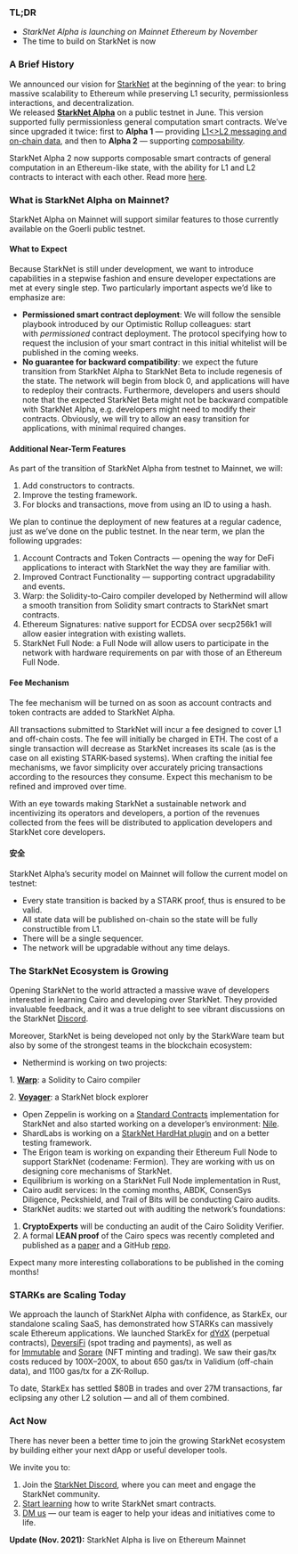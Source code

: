 ### TL;DR

* *StarkNet Alpha is launching on Mainnet Ethereum by November*
* The time to build on StarkNet is now

### A Brief History

We announced our vision for [StarkNet](https://starkware.co/product/starknet/) at the beginning of the year: to bring massive scalability to Ethereum while preserving L1 security, permissionless interactions, and decentralization.\
We released **[StarkNet Alpha](https://medium.com/starkware/starknet-planets-alpha-on-ropsten-e7494929cb95)** on a public testnet in June. This version supported fully permissionless general computation smart contracts. We’ve since upgraded it twice: first to **Alpha 1** — providing [L1<>L2 messaging and on-chain data](https://medium.com/starkware/starknet-alpha-1-90c3348cca4f), and then to **Alpha 2** — supporting [composability](https://medium.com/starkware/starknet-alpha-2-4aa116f0ecfc).

StarkNet Alpha 2 now supports composable smart contracts of general computation in an Ethereum-like state, with the ability for L1 and L2 contracts to interact with each other. Read more [here](https://www.cairo-lang.org/docs/hello_starknet/index.html).

### What is StarkNet Alpha on Mainnet?

StarkNet Alpha on Mainnet will support similar features to those currently available on the Goerli public testnet.

#### **What to Expect**

Because StarkNet is still under development, we want to introduce capabilities in a stepwise fashion and ensure developer expectations are met at every single step. Two particularly important aspects we’d like to emphasize are:

* **Permissioned smart contract deployment**: We will follow the sensible playbook introduced by our Optimistic Rollup colleagues: start with *permissioned* contract deployment. The protocol specifying how to request the inclusion of your smart contract in this initial whitelist will be published in the coming weeks.
* **No guarantee for backward compatibility**: we expect the future transition from StarkNet Alpha to StarkNet Beta to include regenesis of the state. The network will begin from block 0, and applications will have to redeploy their contracts. Furthermore, developers and users should note that the expected StarkNet Beta might not be backward compatible with StarkNet Alpha, e.g. developers might need to modify their contracts. Obviously, we will try to allow an easy transition for applications, with minimal required changes.

#### Additional Near-Term Features

As part of the transition of StarkNet Alpha from testnet to Mainnet, we will:

1. Add constructors to contracts.
2. Improve the testing framework.
3. For blocks and transactions, move from using an ID to using a hash.

We plan to continue the deployment of new features at a regular cadence, just as we’ve done on the public testnet. In the near term, we plan the following upgrades:

1. Account Contracts and Token Contracts — opening the way for DeFi applications to interact with StarkNet the way they are familiar with.
2. Improved Contract Functionality — supporting contract upgradability and events.
3. Warp: the Solidity-to-Cairo compiler developed by Nethermind will allow a smooth transition from Solidity smart contracts to StarkNet smart contracts.
4. Ethereum Signatures: native support for ECDSA over secp256k1 will allow easier integration with existing wallets.
5. StarkNet Full Node: a Full Node will allow users to participate in the network with hardware requirements on par with those of an Ethereum Full Node.

#### Fee Mechanism

The fee mechanism will be turned on as soon as account contracts and token contracts are added to StarkNet Alpha.

All transactions submitted to StarkNet will incur a fee designed to cover L1 and off-chain costs. The fee will initially be charged in ETH. The cost of a single transaction will decrease as StarkNet increases its scale (as is the case on all existing STARK-based systems). When crafting the initial fee mechanisms, we favor simplicity over accurately pricing transactions according to the resources they consume. Expect this mechanism to be refined and improved over time.

With an eye towards making StarkNet a sustainable network and incentivizing its operators and developers, a portion of the revenues collected from the fees will be distributed to application developers and StarkNet core developers.

#### 安全

StarkNet Alpha’s security model on Mainnet will follow the current model on testnet:

* Every state transition is backed by a STARK proof, thus is ensured to be valid.
* All state data will be published on-chain so the state will be fully constructible from L1.
* There will be a single sequencer.
* The network will be upgradable without any time delays.

### The StarkNet Ecosystem is Growing

Opening StarkNet to the world attracted a massive wave of developers interested in learning Cairo and developing over StarkNet. They provided invaluable feedback, and it was a true delight to see vibrant discussions on the StarkNet [Discord](https://discord.gg/uJ9HZTUk2Y).

Moreover, StarkNet is being developed not only by the StarkWare team but also by some of the strongest teams in the blockchain ecosystem:

* Nethermind is working on two projects:

1. **[Warp](https://github.com/NethermindEth/warp)**: a Solidity to Cairo compiler

2. **[Voyager](https://voyager.online/)**: a StarkNet block explorer

* Open Zeppelin is working on a [Standard Contracts](https://github.com/OpenZeppelin/cairo-contracts/tree/main/contracts) implementation for StarkNet and also started working on a developer’s environment: [Nile](https://github.com/martriay/nile).
* ShardLabs is working on a [StarkNet HardHat plugin](https://github.com/Shard-Labs/starknet-hardhat-plugin) and on a better testing framework.
* The Erigon team is working on expanding their Ethereum Full Node to support StarkNet (codename: Fermion). They are working with us on designing core mechanisms of StarkNet.
* Equilibrium is working on a StarkNet Full Node implementation in Rust,
* Cairo audit services: In the coming months, ABDK, ConsenSys Diligence, Peckshield, and Trail of Bits will be conducting Cairo audits.
* StarkNet audits: we started out with auditing the network’s foundations:

1. **CryptoExperts** will be conducting an audit of the Cairo Solidity Verifier.
2. A formal **LEAN proof** of the Cairo specs was recently completed and published as a [paper](https://arxiv.org/abs/2109.14534) and a GitHub [repo](https://github.com/starkware-libs/formal-proofs).

Expect many more interesting collaborations to be published in the coming months!

### STARKs are Scaling Today

We approach the launch of StarkNet Alpha with confidence, as StarkEx, our standalone scaling SaaS, has demonstrated how STARKs can massively scale Ethereum applications. We launched StarkEx for [dYdX](https://dydx.exchange/) (perpetual contracts), [DeversiFi](https://www.deversifi.com/) (spot trading and payments), as well as for [Immutable](https://www.immutable.com/) and [Sorare](https://sorare.com/) (NFT minting and trading). We saw their gas/tx costs reduced by 100X–200X, to about 650 gas/tx in Validium (off-chain data), and 1100 gas/tx for a ZK-Rollup.

To date, StarkEx has settled $80B in trades and over 27M transactions, far eclipsing any other L2 solution — and all of them combined.

### Act Now

There has never been a better time to join the growing StarkNet ecosystem by building either your next dApp or useful developer tools.

We invite you to:

1. Join the [StarkNet Discord](https://discord.gg/uJ9HZTUk2Y), where you can meet and engage the StarkNet community.
2. [Start learning](https://www.cairo-lang.org/docs/hello_starknet/index.html) how to write StarkNet smart contracts.
3. [DM us](https://twitter.com/StarkWareLtd) — our team is eager to help your ideas and initiatives come to life.

**Update (Nov. 2021):** StarkNet Alpha is live on Ethereum Mainnet